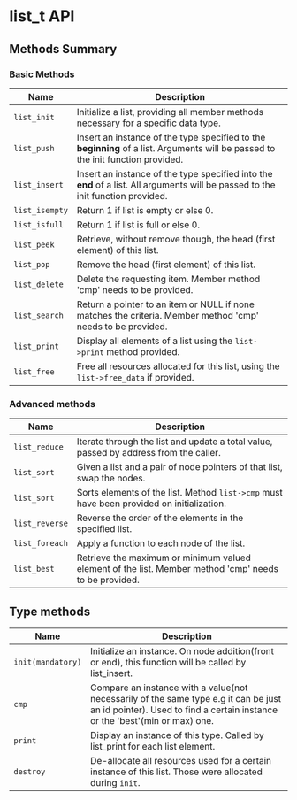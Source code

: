 # list_t API

## Methods Summary

### Basic Methods

| Name         | Description                                                                                                                      |
|--------------|----------------------------------------------------------------------------------------------------------------------------------|
| `list_init`    | Initialize a list, providing all member methods necessary for a specific data type.                                              |
| `list_push`   | Insert an instance of the type specified to the **beginning** of a list. Arguments will be passed to the init function provided. |
| `list_insert`  | Insert an instance of the type specified into the **end** of a list. All arguments will be passed to the init function provided.     |
| `list_isempty` | Return 1 if list is empty or else 0.                                                                                             |
| `list_isfull`  | Return 1 if list is full or else 0.                                                                                              |
| `list_peek`    | Retrieve, without remove though, the head (first element) of this list.                                                          |
| `list_pop`     | Remove the head (first element) of this list.                                                                                    |
| `list_delete`  | Delete the requesting item. Member method 'cmp' needs to be provided.                                                            |
| `list_search`  | Return a pointer to an item or NULL if none matches the criteria. Member method 'cmp' needs to be provided.                      |
| `list_print`   | Display all elements of a list using the `list->print` method provided.                                                                |
| `list_free`    | Free all resources allocated for this list, using the `list->free_data` if provided.|

### Advanced methods

| Name         | Description                                                                                                                      |
|--------------|----------------------------------------------------------------------------------------------------------------------------------|
| `list_reduce`  | Iterate through the list and update a total value, passed by address from the caller.                                            |
| `list_sort`    | Given a list and a pair of node pointers of that list, swap the nodes.                                            |
| `list_sort`    | Sorts elements of the list. Method `list->cmp` must have been provided on initialization.                                            |
| `list_reverse` | Reverse the order of the elements in the specified list.                                            |
| `list_foreach` | Apply a function to each node of the list.                                                                        |
| `list_best`    | Retrieve the maximum or minimum valued element of the list. Member method 'cmp' needs to be provided.                            |

## Type methods

| Name             | Description                                                                                                                                                  |
|------------------|--------------------------------------------------------------------------------------------------------------------------------------------------------------|
| `init(mandatory)` | Initialize an instance. On node addition(front or end), this function will be called by list_insert.                                                         |
| `cmp`              | Compare an instance with a value(not necessarily of the same type e.g it can be just an id pointer). Used to find a certain instance or the 'best'(min or max)  one. |
| `print`            | Display an instance of this type. Called by list_print for each list element.                                                                                |
| `destroy`        | De-allocate all resources used for a certain instance of this list. Those were allocated during `init`.                                                      |
